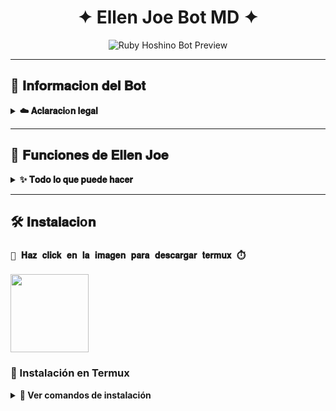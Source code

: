 <h1 align="center">✦ Ellen Joe Bot MD ✦</h1>

<p align="center">
  <img src="https://files.catbox.moe/pqalx3.gif" alt="Ruby Hoshino Bot Preview" />
</p>

---

## 💫 𝐈𝐧𝐟𝐨𝐫𝐦𝐚𝐜𝐢o𝐧 𝐝𝐞𝐥 𝐁𝐨𝐭

<details>
  <summary><b>☁️ 𝐀𝐜𝐥𝐚𝐫𝐚𝐜𝐢o𝐧 𝐥𝐞𝐠𝐚𝐥</b></summary>

> 🚫 **Este proyecto NO está afiliado a WhatsApp ni WhatsApp LLC.**
> Un bot hecho 100% independiente, personalizado por **Nevi Dev**.
</details>

---

## 🧩 𝐅𝐮𝐧𝐜𝐢𝐨𝐧𝐞𝐬 𝐝𝐞 𝐄𝐥𝐥𝐞𝐧 𝐉𝐨𝐞

<details>
  <summary><b>✨ 𝐓𝐨𝐝𝐨 𝐥𝐨 𝐪𝐮𝐞 𝐩𝐮𝐞𝐝𝐞 𝐡𝐚𝐜𝐞𝐫</b></summary>

- 👥 Gestión de grupos (bienvenidas, reglas, etc.)
- 🛡️ Antidelete, antilink, antispam
- 🎉 Mensaje de bienvenida personalizado
- 🎮 Juegos: tictactoe, piedra papel o tijera, etc.
- 🤖 Chatbots: Simsimi y autoresponder AI
- 🎨 Stickers desde imágenes, videos, GIFs o enlaces
- 🔎 Búsquedas rápidas en Google
- 🧙 Juego RPG integrado
- 🎵 Descarga de música y videos desde YouTube
- 🔧 ¡Y muchas otras funciones!

</details>

---

## 🛠️ 𝐈𝐧𝐬𝐭𝐚𝐥𝐚𝐜𝐢o𝐧

### **`🤖 𝐇𝐚𝐳 𝐜𝐥𝐢𝐜𝐤 𝐞𝐧 𝐥𝐚 𝐢𝐦𝐚𝐠𝐞𝐧 𝐩𝐚𝐫𝐚 𝐝𝐞𝐬𝐜𝐚𝐫𝐠𝐚𝐫 𝐭𝐞𝐫𝐦𝐮𝐱 ⏱️`**
<a
href="https://www.mediafire.com/file/llugt4zgj7g3n3u/com.termux_1020.apk/file"><img src="https://qu.ax/finc.jpg" height="125px"></a> 

### 📱 Instalación en **Termux**

<details>
  <summary><b>🔰 Ver comandos de instalación</b></summary>

```bash
termux-setup-storage
```bash
apt update && apt upgrade && pkg install -y git nodejs ffmpeg imagemagick yarn
```bash
git clone [https://github.com/nevi-dev/Ellen-Joe-Bot-MD](https://github.com/nevi-dev/Ellen-Joe-Bot-MD) && cd Ellen-Joe-Bot-MD
```bash
yarn install && npm install && npm update
```bash
npm start

> Cuando veas: (Y/I/N/O/D/Z) [default=N]
> Escribe "y" y presiona ENTER
> 
</details>
🖥️ 𝐇𝐚𝐳 𝐜𝐥𝐢𝐜 𝐞𝐧 𝐥𝐚 𝐢𝐦𝐚𝐠𝐞𝐧 𝐩𝐚𝐫𝐚 𝐝𝐞𝐬𝐜𝐚𝐫𝐠𝐚𝐫 𝐜𝐥𝐨𝐮𝐝 𝐬𝐡𝐞𝐥𝐥 ✨
<a
href="https://www.mediafire.com/file/bp2l6cci2p30hjv/Cloud+Shell_1.apk/file"><img src="https://qu.ax/iSvfx.webp" height="125px"></a>
☁️ Instalación en Cloud Shell
<details>
<summary><b>🚀 Ver pasos para Cloud Shell</b></summary>
git clone [https://github.com/nevi-dev/Ellen-Joe-Bot-MD](https://github.com/nevi-dev/Ellen-Joe-Bot-MD) && cd Ellen-Joe-Bot-MD
```bash
yarn install && npm install
```bash
npm start

> ✔️ Asegúrate de que tu Cloud Shell tenga Node.js instalado.
> </details>
> 
♻️ ¿El bot se detuvo?
<details>
<summary><b>🔁 Cómo reiniciarlo en Termux</b></summary>
cd Ellen-Joe-Bot-MD && npm start

</details>
🧑‍💻 ¿Quieres poner tu número como owner?
<details>
<summary><b>🔑 edita el archivo y Agrega tu número como Owner</b></summary>
cd Ellen-Joe-Bot-MD
```bash
nano settings.js

> En el archivo settings.js, busca la sección owner y coloca tu número ahí.
> 
</details>
🌐 𝐄𝐧𝐥𝐚𝐜𝐞𝐬 u𝐭𝐢𝐥𝐞𝐬
<details>
<summary><b>👥 Grupos Oficiales</b></summary>
 * 📢 Canal Oficial
 * 🌐 Comunidad Global
</details>
<details>
<summary><b>📞 Contacto</b></summary>
 * 📱 WhatsApp: 18294868853
 * 📧 Email: dioneibipaselomendes@gmail.com
</details>
👑 𝐂𝐫𝐞𝐚𝐝𝐨𝐫 𝐝𝐞𝐥 𝐁𝐨𝐭
💻 Creado por: Nevi Dev
<div align="center">
<a href="[https://github.com/nevi-dev](https://github.com/nevi-dev)"><img src="[https://github.com/nevi-dev.png](https://github.com/nevi-dev.png)" width="250" height="250" alt="Nevi Dev"/></a>
</div>
🤝 𝐂𝐨𝐥𝐚𝐛𝐨𝐫𝐚𝐝𝐨𝐫𝐞𝐬
<div align="center">
<a href="[https://github.com/Dioneibi-rip](https://github.com/Dioneibi-rip)" style="display:inline-block; text-decoration: none;">
<img src="[https://github.com/Dioneibi-rip.png](https://github.com/Dioneibi-rip.png)" width="130" height="130" alt="Dioneibi-rip" style="border-radius: 50%;"/>
<br>
<sub><b>Dioneibi-rip</b></sub>
</a>
</div>

